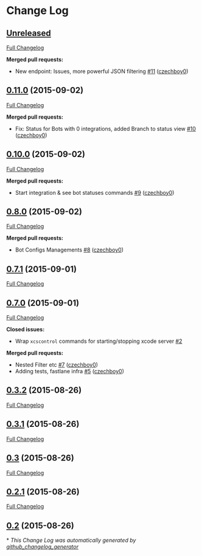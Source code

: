 # Change Log

## [Unreleased](https://github.com/czechboy0/xcskarel/tree/HEAD)

[Full Changelog](https://github.com/czechboy0/xcskarel/compare/0.11.0...HEAD)

**Merged pull requests:**

- New endpoint: Issues, more powerful JSON filtering [\#11](https://github.com/czechboy0/xcskarel/pull/11) ([czechboy0](https://github.com/czechboy0))

## [0.11.0](https://github.com/czechboy0/xcskarel/tree/0.11.0) (2015-09-02)
[Full Changelog](https://github.com/czechboy0/xcskarel/compare/0.10.0...0.11.0)

**Merged pull requests:**

- Fix: Status for Bots with 0 integrations, added Branch to status view [\#10](https://github.com/czechboy0/xcskarel/pull/10) ([czechboy0](https://github.com/czechboy0))

## [0.10.0](https://github.com/czechboy0/xcskarel/tree/0.10.0) (2015-09-02)
[Full Changelog](https://github.com/czechboy0/xcskarel/compare/0.8.0...0.10.0)

**Merged pull requests:**

- Start integration & see bot statuses commands [\#9](https://github.com/czechboy0/xcskarel/pull/9) ([czechboy0](https://github.com/czechboy0))

## [0.8.0](https://github.com/czechboy0/xcskarel/tree/0.8.0) (2015-09-02)
[Full Changelog](https://github.com/czechboy0/xcskarel/compare/0.7.1...0.8.0)

**Merged pull requests:**

- Bot Configs Managements [\#8](https://github.com/czechboy0/xcskarel/pull/8) ([czechboy0](https://github.com/czechboy0))

## [0.7.1](https://github.com/czechboy0/xcskarel/tree/0.7.1) (2015-09-01)
[Full Changelog](https://github.com/czechboy0/xcskarel/compare/0.7.0...0.7.1)

## [0.7.0](https://github.com/czechboy0/xcskarel/tree/0.7.0) (2015-09-01)
[Full Changelog](https://github.com/czechboy0/xcskarel/compare/0.3.2...0.7.0)

**Closed issues:**

- Wrap `xcscontrol` commands for starting/stopping xcode server [\#2](https://github.com/czechboy0/xcskarel/issues/2)

**Merged pull requests:**

- Nested Filter etc [\#7](https://github.com/czechboy0/xcskarel/pull/7) ([czechboy0](https://github.com/czechboy0))
- Adding tests, fastlane infra [\#5](https://github.com/czechboy0/xcskarel/pull/5) ([czechboy0](https://github.com/czechboy0))

## [0.3.2](https://github.com/czechboy0/xcskarel/tree/0.3.2) (2015-08-26)
[Full Changelog](https://github.com/czechboy0/xcskarel/compare/0.3.1...0.3.2)

## [0.3.1](https://github.com/czechboy0/xcskarel/tree/0.3.1) (2015-08-26)
[Full Changelog](https://github.com/czechboy0/xcskarel/compare/0.3...0.3.1)

## [0.3](https://github.com/czechboy0/xcskarel/tree/0.3) (2015-08-26)
[Full Changelog](https://github.com/czechboy0/xcskarel/compare/0.2.1...0.3)

## [0.2.1](https://github.com/czechboy0/xcskarel/tree/0.2.1) (2015-08-26)
[Full Changelog](https://github.com/czechboy0/xcskarel/compare/0.2...0.2.1)

## [0.2](https://github.com/czechboy0/xcskarel/tree/0.2) (2015-08-26)


\* *This Change Log was automatically generated by [github_changelog_generator](https://github.com/skywinder/Github-Changelog-Generator)*